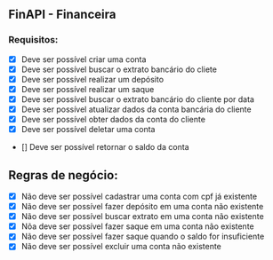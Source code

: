 ## FinAPI - Financeira

### Requisitos: 

- [x] Deve ser possível criar uma conta
- [x] Deve ser possível buscar o extrato bancário do cliete
- [x] Deve ser possível realizar um depósito
- [x] Deve ser possível realizar um saque
- [x] Deve ser possível buscar o extrato bancário do cliente por data
- [x] Deve ser possível atualizar dados da conta bancária do cliente
- [x] Deve ser possível obter dados da conta do cliente
- [x] Deve ser possível deletar uma conta
- [] Deve ser possível retornar o saldo da conta

## Regras de negócio: 

- [x] Não deve ser possível cadastrar uma conta com cpf já existente
- [x] Não deve ser possível fazer depósito em uma conta não existente
- [x] Não deve ser possível buscar extrato em uma conta não existente
- [x] Nõa deve ser possível fazer saque em uma conta não existente
- [x] Não deve ser possível fazer saque quando o saldo for insuficiente 
- [x] Não deve ser possível excluir uma conta não existente